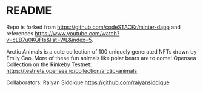 # README

Repo is forked from https://github.com/codeSTACKr/minter-dapp and references https://www.youtube.com/watch?v=cLB7u0KQFIs&list=WL&index=5.

Arctic Animals is a cute collection of 100 uniquely generated NFTs drawn by Emily Cao. More of these fun animals like polar bears are to come! Opensea Collection on the Rinkeby Testnet: https://testnets.opensea.io/collection/arctic-animals

Collaborators: Raiyan Siddique https://github.com/raiyansiddique
